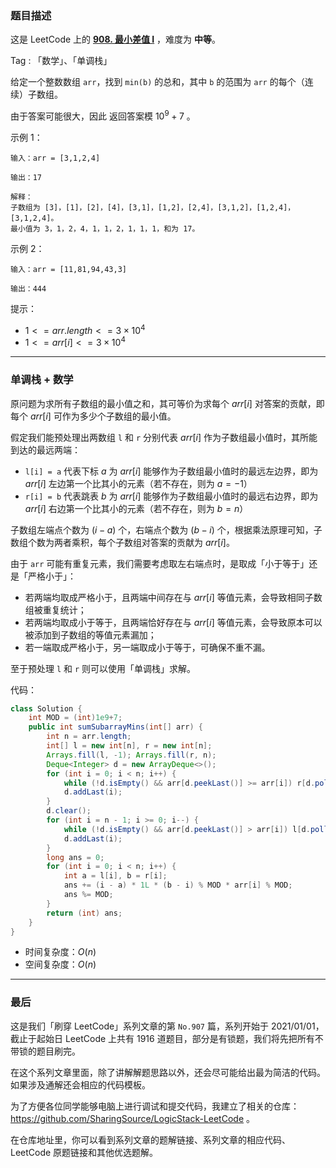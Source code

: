 ### 题目描述

这是 LeetCode 上的 **[908. 最小差值 I](https://leetcode.cn/problems/sum-of-subarray-minimums/solution/by-ac_oier-h9cd/)** ，难度为 **中等**。

Tag : 「数学」、「单调栈」



给定一个整数数组 `arr`，找到 `min(b)` 的总和，其中 `b` 的范围为 `arr` 的每个（连续）子数组。

由于答案可能很大，因此 返回答案模 $10^9 + 7$ 。

示例 1：
```
输入：arr = [3,1,2,4]

输出：17

解释：
子数组为 [3]，[1]，[2]，[4]，[3,1]，[1,2]，[2,4]，[3,1,2]，[1,2,4]，[3,1,2,4]。 
最小值为 3，1，2，4，1，1，2，1，1，1，和为 17。
```
示例 2：
```
输入：arr = [11,81,94,43,3]

输出：444
```

提示：
* $1 <= arr.length <= 3 \times 10^4$
* $1 <= arr[i] <= 3 \times 10^4$

---

### 单调栈 + 数学

原问题为求所有子数组的最小值之和，其可等价为求每个 $arr[i]$ 对答案的贡献，即每个 $arr[i]$ 可作为多少个子数组的最小值。

假定我们能预处理出两数组 `l` 和 `r` 分别代表 $arr[i]$ 作为子数组最小值时，其所能到达的最远两端：
* `l[i] = a` 代表下标 $a$ 为 $arr[i]$ 能够作为子数组最小值时的最远左边界，即为 $arr[i]$ 左边第一个比其小的元素（若不存在，则为 $a = -1$）
* `r[i] = b` 代表跳表 $b$ 为 $arr[i]$ 能够作为子数组最小值时的最远右边界，即为 $arr[i]$ 右边第一个比其小的元素（若不存在，则为 $b = n$）

子数组左端点个数为 $(i - a)$ 个，右端点个数为 $(b - i)$ 个，根据乘法原理可知，子数组个数为两者乘积，每个子数组对答案的贡献为 $arr[i]$。

由于 `arr` 可能有重复元素，我们需要考虑取左右端点时，是取成「小于等于」还是「严格小于」：
* 若两端均取成严格小于，且两端中间存在与 $arr[i]$ 等值元素，会导致相同子数组被重复统计；
* 若两端均取成小于等于，且两端恰好存在与 $arr[i]$ 等值元素，会导致原本可以被添加到子数组的等值元素漏加；
* 若一端取成严格小于，另一端取成小于等于，可确保不重不漏。

至于预处理 `l` 和 `r` 则可以使用「单调栈」求解。

代码：
```Java
class Solution {
    int MOD = (int)1e9+7;
    public int sumSubarrayMins(int[] arr) {
        int n = arr.length;
        int[] l = new int[n], r = new int[n];
        Arrays.fill(l, -1); Arrays.fill(r, n);
        Deque<Integer> d = new ArrayDeque<>();
        for (int i = 0; i < n; i++) {
            while (!d.isEmpty() && arr[d.peekLast()] >= arr[i]) r[d.pollLast()] = i;
            d.addLast(i);
        }
        d.clear();
        for (int i = n - 1; i >= 0; i--) {
            while (!d.isEmpty() && arr[d.peekLast()] > arr[i]) l[d.pollLast()] = i;
            d.addLast(i);
        }
        long ans = 0;
        for (int i = 0; i < n; i++) {
            int a = l[i], b = r[i];
            ans += (i - a) * 1L * (b - i) % MOD * arr[i] % MOD;
            ans %= MOD;
        }
        return (int) ans;
    }
}
```
* 时间复杂度：$O(n)$
* 空间复杂度：$O(n)$

---

### 最后

这是我们「刷穿 LeetCode」系列文章的第 `No.907` 篇，系列开始于 2021/01/01，截止于起始日 LeetCode 上共有 1916 道题目，部分是有锁题，我们将先把所有不带锁的题目刷完。

在这个系列文章里面，除了讲解解题思路以外，还会尽可能给出最为简洁的代码。如果涉及通解还会相应的代码模板。

为了方便各位同学能够电脑上进行调试和提交代码，我建立了相关的仓库：https://github.com/SharingSource/LogicStack-LeetCode 。

在仓库地址里，你可以看到系列文章的题解链接、系列文章的相应代码、LeetCode 原题链接和其他优选题解。

